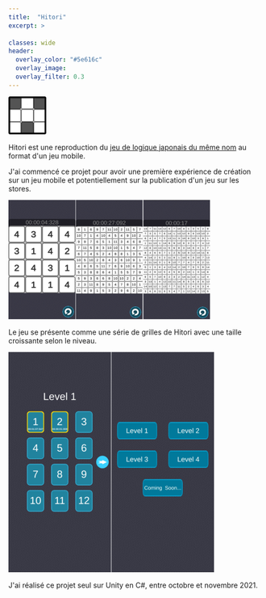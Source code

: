 ```yaml
---
title:  "Hitori"
excerpt: >
  
classes: wide
header:
  overlay_color: "#5e616c"
  overlay_image: 
  overlay_filter: 0.3
---
```


![](../assets/images/hitorilogo.png)

Hitori est une reproduction du [jeu de logique japonais du même nom](https://fr.wikipedia.org/wiki/Hitori) au format d'un jeu mobile.

J'ai commencé ce projet pour avoir une première expérience de création sur un jeu mobile et potentiellement sur la publication d'un jeu sur les stores.

![](../assets/images/hitori-grids.png)

Le jeu se présente comme une série de grilles de Hitori avec une taille croissante selon le niveau.

![](../assets/images/hitori-levels.png)

J'ai réalisé ce projet seul sur Unity en C#, entre octobre et novembre 2021.